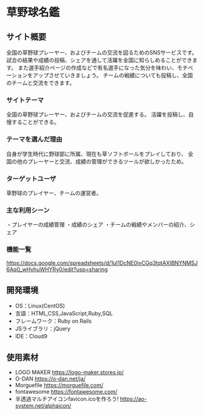 # 草野球名鑑

## サイト概要
全国の草野球プレーヤー、およびチームの交流を図るためのSNSサービスです。
試合の結果や成績の投稿、シェアを通して活躍を全国に知らしめることができます。
また選手紹介ページの作成などで有名選手になった気分を味わい、モチベーションをアップさせていきましょう。
チームの戦績についても投稿し、全国のチームと交流をできます。

### サイトテーマ
全国の草野球プレーヤー、およびチームの交流を促進する。
活躍を投稿し、自慢することができる。

### テーマを選んだ理由
自身が学生時代に野球部に所属、現在も草ソフトボールをプレイしており、
全国の他のプレーヤーと交流、成績の管理ができるツールが欲しかったため。

### ターゲットユーザ
草野球のプレイヤー、チームの運営者。

### 主な利用シーン
・プレイヤーの成績管理
・成績のシェア
・チームの戦績やメンバーの紹介、シェア

### 機能一覧
https://docs.google.com/spreadsheets/d/1uI1DcNE0ivCGq3tqtAXIBNYNMSJ6Aq0_wHvhuWHYRy0/edit?usp=sharing

## 開発環境
- OS：Linux(CentOS)
- 言語：HTML,CSS,JavaScript,Ruby,SQL
- フレームワーク：Ruby on Rails
- JSライブラリ：jQuery
- IDE：Cloud9

## 使用素材
- LOGO MAKER <https://logo-maker.stores.jp/>
- O-DAN <https://o-dan.net/ja/>
- Morguefile <https://morguefile.com/>
- fontawesome <https://fontawesome.com/>
- 半透過マルチアイコンfavicon.icoを作ろう! <https://ao-system.net/alphaicon/>

